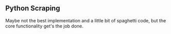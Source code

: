 ## Python Scraping

Maybe not the best implementation and a little bit of spaghetti code, but the core functionality get's the job done.
